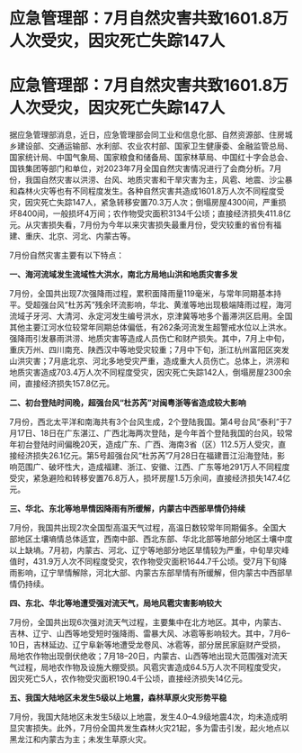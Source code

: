 # 应急管理部：7月自然灾害共致1601.8万人次受灾，因灾死亡失踪147人

# 应急管理部：7月自然灾害共致1601.8万人次受灾，因灾死亡失踪147人

据应急管理部消息，近日，应急管理部会同工业和信息化部、自然资源部、住房城乡建设部、交通运输部、水利部、农业农村部、国家卫生健康委、金融监管总局、国家统计局、中国气象局、国家粮食和储备局、国家林草局、中国红十字会总会、国铁集团等部门和单位，对2023年7月全国自然灾害情况进行了会商分析。7月份，我国自然灾害以洪涝、台风、地质灾害和干旱灾害为主，风雹、地震、沙尘暴和森林火灾等也有不同程度发生。各种自然灾害共造成1601.8万人次不同程度受灾，因灾死亡失踪147人，紧急转移安置70.3万人次；倒塌房屋4300间，严重损坏8400间，一般损坏4万间；农作物受灾面积3134千公顷；直接经济损失411.8亿元。从灾害损失看，7月份为今年以来灾害损失最重月份，受灾较重的省份有福建、重庆、北京、河北、内蒙古等。

7月份自然灾害主要有以下特点：

**一、海河流域发生流域性大洪水，南北方局地山洪和地质灾害多发**

7月份，全国共出现7次强降雨过程，累积面降雨量119毫米，与常年同期基本持平。受超强台风“杜苏芮”残余环流影响，华北、黄淮等地出现极端降雨过程，海河流域子牙河、大清河、永定河发生编号洪水，京津冀等地多个蓄滞洪区启用。全国其他主要江河水位较常年同期总体偏低，有262条河流发生超警戒水位以上洪水。强降雨引发暴雨洪涝、地质灾害等造成人员伤亡和财产损失。其中，7月上中旬，重庆万州、四川南充、陕西汉中等地受灾较重；7月中下旬，浙江杭州富阳区突发山洪灾害；7月底北京、河北多地受灾严重，造成重大人员伤亡。总体上，洪涝和地质灾害造成703.4万人次不同程度受灾，因灾死亡失踪142人，倒塌房屋2300余间，直接经济损失157.8亿元。

**二、初台登陆时间晚，超强台风“杜苏芮”对闽粤浙等省造成较大影响**

7月份，西北太平洋和南海共有3个台风生成，2个登陆我国。第4号台风“泰利”于7月17日、18日在广东湛江、广西北海两次登陆，是今年首个登陆我国的台风，较常年初台登陆时间偏晚20天，造成广东、广西、海南3省（区）112.5万人受灾，直接经济损失26.1亿元。第5号超强台风“杜苏芮”7月28日在福建晋江沿海登陆，影响范围广、破坏性大，造成福建、浙江、安徽、江西、广东等地291万人不同程度受灾，紧急避险和转移安置76.8万人，损坏房屋1.5万余间，直接经济损失147.4亿元。

**三、华北、东北等地旱情因降雨有所缓解，内蒙古中西部旱情仍持续**

7月份，我国共出现2次全国型高温天气过程，高温日数较常年同期偏多。全国大部地区土壤墒情总体适宜，西南中部、西北东部、华北北部等地部分地区土壤中度以上缺墒。7月初，内蒙古、河北、辽宁等地部分地区旱情较为严重，中旬旱灾峰值时，431.9万人次不同程度受灾，农作物受灾面积1644.7千公顷。受7月下旬降雨影响，辽宁旱情解除，河北大部、内蒙古东部旱情有所缓解，但内蒙古中西部旱情仍持续。

**四、东北、华北等地遭受强对流天气，局地风雹灾害影响较大**

7月份，全国共出现6次强对流天气过程，主要集中在北方地区。其中，内蒙古、吉林、辽宁、山西等地受短时强降雨、雷暴大风、冰雹等影响较大。其中，7月6–10日，吉林延边、辽宁阜新等地遭受龙卷风、冰雹等，部分居民家庭财产受损，局地农作物出现倒伏绝收；7月18–20日，内蒙古、山西等地出现大范围强对流天气过程，局地农作物及设施大棚受损。风雹灾害造成64.5万人次不同程度受灾，因灾死亡5人，农作物受灾面积190.4千公顷，直接经济损失14亿元。

**五、我国大陆地区未发生5级以上地震，森林草原火灾形势平稳**

7月份，我国大陆地区未发生5级以上地震，发生4.0–4.9级地震4次，均未造成明显灾害损失。此外，7月份全国共发生森林火灾21起，多为雷击引发，起火地点以黑龙江和内蒙古为主；未发生草原火灾。

